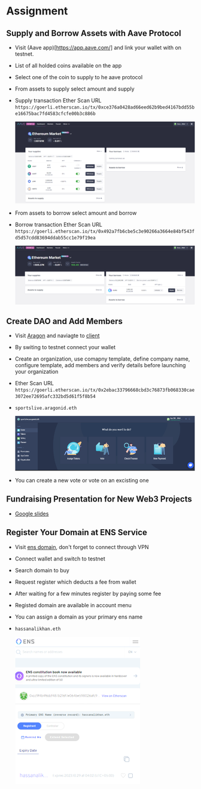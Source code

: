 # Assignment

## Supply and Borrow Assets with Aave Protocol

- Visit (Aave app)[https://app.aave.com/] and link your wallet with on testnet.
- List of all holded coins available on the app
- Select one of the coin to supply to he aave protocol
- From assets to supply select amount and supply
- Supply transaction Ether Scan URL `https://goerli.etherscan.io/tx/0xce376a0428ad66eed62b9bed4167bdd55be16675bac7fd4583cfcfe00b3c886b`

  ![Aave supplies](./1-1.PNG)

- From assets to borrow select amount and borrow
- Borrow transaction Ether Scan URL `https://goerli.etherscan.io/tx/0x492a7fb6cbe5c3e90266a3664e84bf543fd5d57cdd83694ddab55cc1e79f19ea`

  ![Aave Borrow](./1-2.PNG)

## Create DAO and Add Members

- Visit [Aragon](https://aragon.org/) and naviagte to [client](https://client.aragon.org/#/)
- By switing to testnet connect your wallet
- Create an organization, use comapny template, define company name, configure template, add members and verify details before launching your organization
- Ether Scan URL `https://goerli.etherscan.io/tx/0x2ebac33796668cbd3c76873fb068330cae3072ee72695afc332bd5d61f5f8b54`
- `sportslive.aragonid.eth`

  ![Aragon Platform](./1-3.PNG)

- You can create a new vote or vote on an excisting one

## Fundraising Presentation for New Web3 Projects

- [Google slides](https://docs.google.com/presentation/d/1QGqBc04fD92BFsEDDhH-qCnuFqfMbh0FkeATsvEEKuw/edit?usp=sharing)

## Register Your Domain at ENS Service

- Visit [ens domain](https://app.ens.domains/), don't forget to connect through VPN
- Connect wallet and switch to testnet
- Search domain to buy
- Request register which deducts a fee from wallet
- After waiting for a few minutes register by paying some fee
- Registed domain are available in account menu
- You can assign a domain as your primary ens name
- `hassanalikhan.eth`

  ![ENS Domain](./1-5.PNG)
